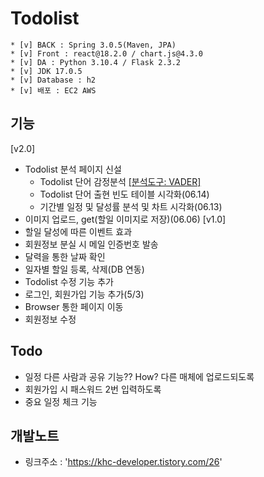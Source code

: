 # Todolist
```shell
* [v] BACK : Spring 3.0.5(Maven, JPA)
* [v] Front : react@18.2.0 / chart.js@4.3.0
* [v] DA : Python 3.10.4 / Flask 2.3.2
* [v] JDK 17.0.5
* [v] Database : h2
* [v] 배포 : EC2 AWS
```

## 기능
[v2.0]
- Todolist 분석 페이지 신설
    - Todolist 단어 감정분석 [[분석도구: VADER]](06.15)
    - Todolist 단어 출현 빈도 테이블 시각화(06.14)
    - 기간별 일정 및 달성률 분석 및 차트 시각화(06.13)
- 이미지 업로드, get(할일 이미지로 저장)(06.06)
[v1.0]
- 할일 달성에 따른 이벤트 효과
- 회원정보 분실 시 메일 인증번호 발송
- 달력을 통한 날짜 확인
- 일자별 할일 등록, 삭제(DB 연동)
- Todolist 수정 기능 추가
- 로그인, 회원가입 기능 추가(5/3)
- Browser 통한 페이지 이동
- 회원정보 수정

## Todo

- 일정 다른 사람과 공유 기능?? How? 다른 매체에 업로드되도록
- 회원가입 시 패스워드 2번 입력하도록
- 중요 일정 체크 기능

## 개발노트 
- 링크주소 : 'https://khc-developer.tistory.com/26'